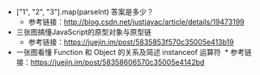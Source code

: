 - ["1", "2", "3"].map(parseInt) 答案是多少？
  * 参考链接：http://blog.csdn.net/justjavac/article/details/19473199
- 三张图搞懂JavaScript的原型对象与原型链
  * 参考链接：https://juejin.im/post/5835853f570c35005e413b19
- 一张图看懂 Function 和 Object 的关系及简述 instanceof 运算符
  * 参考链接：https://juejin.im/post/58358606570c35005e4142bd
